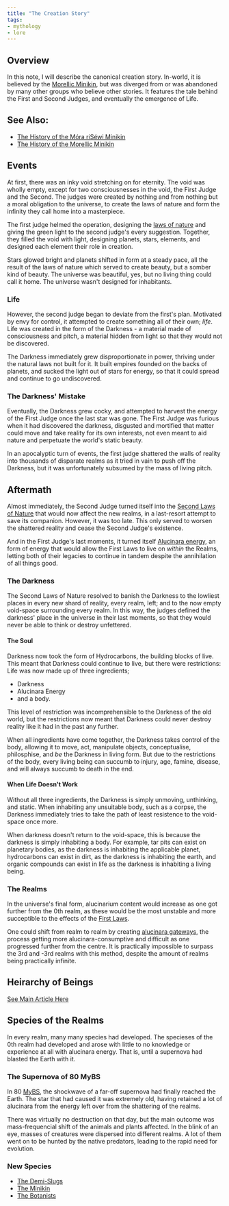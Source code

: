 ```yaml
---
title: "The Creation Story"
tags:
- mythology
- lore
---
```


## Overview
In this note, I will describe the canonical creation story. In-world, it is believed by the [Morellic Minikin](groups/morellic-minikin.md), but was diverged from or was abandoned by many other groups who believe other stories. It features the tale behind the First and Second Judges, and eventually the emergence of Life.
## See Also:
- [The History of the Móra riSéwi Minikin](lore/mora-risewi-history.md)
- [The History of the Morellic Minikin](lore/morellic-history.md)
## Events
At first, there was an inky void stretching on for eternity. The void was wholly empty, except for two consciousnesses in the void, the First Judge and the Second. The judges were created by nothing and from nothing but a moral obligation to the universe, to create the laws of nature and form the infinity they call home into a masterpiece.

The first judge helmed the operation, designing the [laws of nature](phenomena/natural-laws/first-laws.md) and giving the green light to the second judge's every suggestion. Together, they filled the void with light, designing planets, stars, elements, and designed each element their role in creation.

Stars glowed bright and planets shifted in form at a steady pace, all the result of the laws of nature which served to create beauty, but a somber kind of beauty. The universe was beautiful, yes, but no living thing could call it home. The universe wasn't designed for inhabitants.
### Life
However, the second judge began to deviate from the first's plan. Motivated by envy for control, it attempted to create something all of their own; *life*. Life was created in the form of the Darkness - a material made of consciousness and pitch, a material hidden from light so that they would not be discovered.

The Darkness immediately grew disproportionate in power, thriving under the natural laws not built for it. It built empires founded on the backs of planets, and sucked the light out of stars for energy, so that it could spread and continue to go undiscovered.
### The Darkness' Mistake
Eventually, the Darkness grew cocky, and attempted to harvest the energy of the First Judge once the last star was gone. The First Judge was furious when it had discovered the darkness, disgusted and mortified that matter could move and take reality for its own interests, not even meant to aid nature and perpetuate the world's static beauty.

In an apocalyptic turn of events, the first judge shattered the walls of reality into thousands of disparate realms as it tried in vain to push off the Darkness, but it was unfortunately subsumed by the mass of living pitch.
## Aftermath
Almost immediately, the Second Judge turned itself into the [Second Laws of Nature](phenomena/natural-laws/second-laws.md) that would now affect the new realms, in a last-resort attempt to save its companion. However, it was too late. This only served to worsen the shattered reality and cease the Second Judge's existence.

And in the First Judge's last moments, it turned itself [Alucinara energy](phenomena/alucinara.md), an form of energy that would allow the First Laws to live on *within* the Realms, letting both of their legacies to continue in tandem despite the annihilation of all things good.
### The Darkness
The Second Laws of Nature resolved to banish the Darkness to the lowliest places in every new shard of reality, every realm, left; and to the now empty void-space surrounding every realm. In this way, the judges defined the darkness' place in the universe in their last moments, so that they would never be able to think or destroy unfettered.
#### The Soul
Darkness now took the form of Hydrocarbons, the building blocks of live. This meant that Darkness could continue to live, but there were restrictions: Life was now made up of three ingredients;
- Darkness
- Alucinara Energy
- and a body.

This level of restriction was incomprehensible to the Darkness of the old world, but the restrictions now meant that Darkness could never destroy reality like it had in the past any further.

When all ingredients have come together, the Darkness takes control of the body, allowing it to move, act, manipulate objects, conceptualise, philosphise, and *be* the Darkness in living form. But due to the restrictions of the body, every living being can succumb to injury, age, famine, disease, and will always succumb to death in the end.
#### When Life Doesn't Work
Without all three ingredients, the Darkness is simply unmoving, unthinking, and static. When inhabiting any unsuitable body, such as a corpse, the Darkness immediately tries to take the path of least resistence to the void-space once more.

When darkness doesn't return to the void-space, this is because the darkness is simply inhabiting a body. For example, tar pits can exist on planetary bodies, as the darkness is inhabiting the applicable planet, hydrocarbons can exist in dirt, as the darkness is inhabiting the earth, and organic compounds can exist in life as the darkness is inhabiting a living being.
### The Realms
In the universe's final form, alucinarium content would increase as one got further from the 0th realm, as these would be the most unstable and more succeptible to the effects of the [First Laws](phenomena/natural-laws/first-laws.md).

One could shift from realm to realm by creating [alucinara gateways](phenomena/alucinara-gateway), the process getting more alucinara-consumptive and difficult as one progressed further from the centre. It is practically impossible to surpass the 3rd and -3rd realms with this method, despite the amount of realms being practically infinite.
## Heirarchy of Beings
[See Main Article Here](lore/heirarchy-of-beings.md)
## Species of the Realms
In every realm, many many species had developed. The specieses of the 0th realm had developed and arose with little to no knowledge or experience at all with alucinara energy. That is, until a supernova had blasted the Earth with it.
### The Supernova of 80 MyBS
In 80 [MyBS](lore/sarvaran-calendar.md), the shockwave of a far-off supernova had finally reached the Earth. The star that had caused it was extremely old, having retained a lot of alucinara from the energy left over from the shattering of the realms.

There was virtually no destruction on that day, but the main outcome was mass-frequencial shift of the animals and plants affected. In the blink of an eye, masses of creatures were dispersed into different realms. A lot of them went on to be hunted by the native predators, leading to the rapid need for evolution.
### New Species
- [The Demi-Slugs](species/fauna/demi-slugs.md)
- [The Minikin](species/fauna/minikin.md)
- [The Botanists](species/flora/botanists.md)